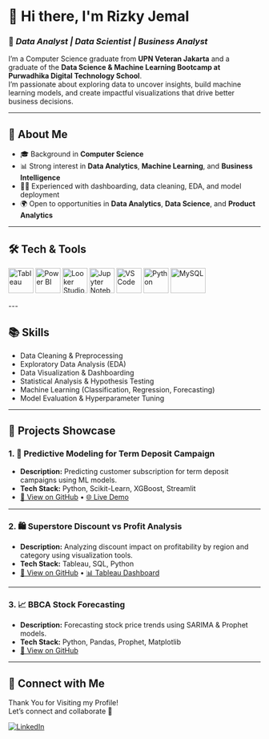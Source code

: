 # 👋 Hi there, I'm Rizky Jemal

### 🧠 *Data Analyst | Data Scientist | Business Analyst*

I’m a Computer Science graduate from **UPN Veteran Jakarta** and a graduate of the **Data Science & Machine Learning Bootcamp at Purwadhika Digital Technology School**.  
I’m passionate about exploring data to uncover insights, build machine learning models, and create impactful visualizations that drive better business decisions.

---

## 🚀 About Me
- 🎓 Background in **Computer Science**  
- 📊 Strong interest in **Data Analytics**, **Machine Learning**, and **Business Intelligence**  
- 🧑‍💻 Experienced with dashboarding, data cleaning, EDA, and model deployment  
- 🌍 Open to opportunities in **Data Analytics**, **Data Science**, and **Product Analytics**

---

## 🛠️ Tech & Tools

<p align="left">
  <!-- Tableau -->
  <img src="https://cdn.worldvectorlogo.com/logos/tableau-software.svg" alt="Tableau" width="50" height="50"/>

  <!-- Power BI -->
  <img src="https://upload.wikimedia.org/wikipedia/commons/c/cf/New_Power_BI_Logo.svg" alt="Power BI" width="50" height="50"/>

 <!-- Looker Studio (PNG fallback) -->
  <img src="https://upload.wikimedia.org/wikipedia/commons/thumb/4/4e/Looker.svg/512px-Looker.svg.png" alt="Looker Studio" width="50" height="50"/>

  <!-- Jupyter Notebook -->
  <img src="https://upload.wikimedia.org/wikipedia/commons/3/38/Jupyter_logo.svg" alt="Jupyter Notebook" width="50" height="50"/>

  <!-- VS Code -->
  <img src="https://upload.wikimedia.org/wikipedia/commons/9/9a/Visual_Studio_Code_1.35_icon.svg" alt="VS Code" width="50" height="50"/>

  <!-- Python -->
  <img src="https://upload.wikimedia.org/wikipedia/commons/c/c3/Python-logo-notext.svg" alt="Python" width="50" height="50"/>

  <!-- MySQL -->
  <img src="https://upload.wikimedia.org/wikipedia/en/d/dd/MySQL_logo.svg" alt="MySQL" width="70" height="50"/>
</p>
---

## 📚 Skills
- Data Cleaning & Preprocessing  
- Exploratory Data Analysis (EDA)  
- Data Visualization & Dashboarding  
- Statistical Analysis & Hypothesis Testing  
- Machine Learning (Classification, Regression, Forecasting)  
- Model Evaluation & Hyperparameter Tuning

---

## 📂 Projects Showcase

### 1. 🏦 **Predictive Modeling for Term Deposit Campaign**
- **Description:** Predicting customer subscription for term deposit campaigns using ML models.  
- **Tech Stack:** Python, Scikit-Learn, XGBoost, Streamlit  
- [🔗 View on GitHub](https://github.com/yourusername/term-deposit-prediction) • [🌐 Live Demo](https://termdepositmodel-rizkyjemal.streamlit.app/)

---

### 2. 🛍️ **Superstore Discount vs Profit Analysis**
- **Description:** Analyzing discount impact on profitability by region and category using visualization tools.  
- **Tech Stack:** Tableau, SQL, Python  
- [🔗 View on GitHub](https://github.com/yourusername/superstore-analysis) • [📊 Tableau Dashboard](#)

---

### 3. 📈 **BBCA Stock Forecasting**
- **Description:** Forecasting stock price trends using SARIMA & Prophet models.  
- **Tech Stack:** Python, Pandas, Prophet, Matplotlib  
- [🔗 View on GitHub](https://github.com/yourusername/bbca-forecast)

---

## 🧭 Connect with Me
Thank You for Visiting my Profile!  
Let’s connect and collaborate 🤝

[![LinkedIn](https://img.shields.io/badge/LinkedIn-Connect-blue?style=for-the-badge&logo=linkedin)](https://www.linkedin.com/in/yourlinkedin)

